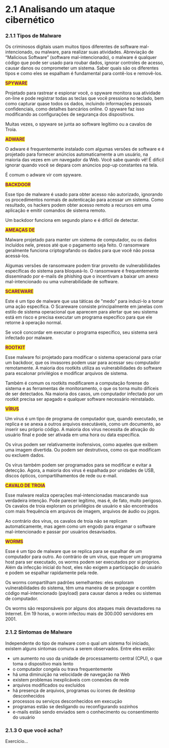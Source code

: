 # 2.1 Analisando um ataque cibernético



### 2.1.1 Tipos  de Malware&#x20;

Os criminosos digitais usam muitos tipos diferentes de software mal-intencionado, ou malware, para realizar suas atividades. Abreviação de “Malicious Software” (software mal-intencionado), o malware é qualquer código que pode ser usado para roubar dados, ignorar controles de acesso, causar danos ou comprometer um sistema. Saber quais são os diferentes tipos e como eles se espalham é fundamental para contê-los e removê-los.

<mark style="color:purple;">**SPYWARE**</mark>

Projetado para rastrear e espionar você, o spyware monitora sua atividade on-line e pode registrar todas as teclas que você pressiona no teclado, bem como capturar quase todos os dados, incluindo informações pessoais confidenciais, como detalhes bancários online. O spyware faz isso modificando as configurações de segurança dos dispositivos.

Muitas vezes, o spyware se junta ao software legítimo ou a cavalos de Troia.

<mark style="color:purple;">**ADWARE**</mark>

O adware é frequentemente instalado com algumas versões de software e é projetado para fornecer anúncios automaticamente a um usuário, na maioria das vezes em um navegador da Web. Você sabe quando vê! É difícil ignorar quando você se depara com anúncios pop-up constantes na tela.

É comum o adware vir com spyware.

<mark style="color:purple;">**BACKDOOR**</mark>

Esse tipo de malware é usado para obter acesso não autorizado, ignorando os procedimentos normais de autenticação para acessar um sistema. Como resultado, os hackers podem obter acesso remoto a recursos em uma aplicação e emitir comandos de sistema remoto.

Um backdoor funciona em segundo plano e é difícil de detectar.

<mark style="color:purple;">**AMEAÇAS DE**</mark>&#x20;

Malware projetado para manter um sistema de computador, ou os dados incluídos nele, presos até que o pagamento seja feito. O ransomware geralmente funciona criptografando os dados para que você não possa acessá-los.

Algumas versões de ransomware podem tirar proveito de vulnerabilidades específicas do sistema para bloqueá-lo. O ransomware é frequentemente disseminado por e-mails de phishing que o incentivam a baixar um anexo mal-intencionado ou uma vulnerabilidade de software.

<mark style="color:purple;">**SCAREWARE**</mark>

Este é um tipo de malware que usa táticas de "medo" para induzi-lo a tomar uma ação específica. O Scareware consiste principalmente em janelas com estilo de sistema operacional que aparecem para alertar que seu sistema está em risco e precisa executar um programa específico para que ele retorne à operação normal.

Se você concordar em executar o programa específico, seu sistema será infectado por malware.

<mark style="color:purple;">**ROOTKIT**</mark>

Esse malware foi projetado para modificar o sistema operacional para criar um backdoor, que os invasores podem usar para acessar seu computador remotamente. A maioria dos rootkits utiliza as vulnerabilidades do software para escalonar privilégios e modificar arquivos de sistema.

Também é comum os rootkits modificarem a computação forense do sistema e as ferramentas de monitoramento, o que os torna muito difíceis de ser detectados. Na maioria dos casos, um computador infectado por um rootkit precisa ser apagado e qualquer software necessário reinstalado.

<mark style="color:purple;">**VÍRUS**</mark>

Um vírus é um tipo de programa de computador que, quando executado, se replica e se anexa a outros arquivos executáveis, como um documento, ao inserir seu próprio código. A maioria dos vírus necessita de ativação do usuário final e pode ser ativada em uma hora ou data específica.

Os vírus podem ser relativamente inofensivos, como aqueles que exibem uma imagem divertida. Ou podem ser destrutivos, como os que modificam ou excluem dados.

Os vírus também podem ser programados para se modificar e evitar a detecção. Agora, a maioria dos vírus é espalhada por unidades de USB, discos ópticos, compartilhamentos de rede  ou e-mail.

<mark style="color:purple;">**CAVALO DE TROIA**</mark>

Esse malware realiza operações mal-intencionadas mascarando sua verdadeira intenção. Pode parecer legítimo, mas é, de fato, muito perigoso. Os cavalos de troia exploram os privilégios de usuário e são encontrados com mais frequência em arquivos de imagem, arquivos de áudio ou jogos.

Ao contrário dos vírus, os cavalos de troia não se replicam automaticamente, mas agem como um engodo para enganar o software mal-intencionado e passar por usuários desavisados.

<mark style="color:purple;">**WORMS**</mark>

Esse é um tipo de malware que se replica para se espalhar de um computador para outro. Ao contrário de um vírus, que requer um programa host para ser executado, os worms podem ser executados por si próprios. Além da infecção inicial do host, eles não exigem a participação do usuário e podem se espalhar rapidamente pela rede.

Os worms compartilham padrões semelhantes: eles exploram vulnerabilidades do sistema, têm uma maneira de se propagar e contêm código mal-intencionado (payload) para causar danos a redes ou sistemas de computador.

Os worms são responsáveis por alguns dos ataques mais devastadores na Internet. Em 19 horas, o worm infectou mais de 300.000 servidores em 2001.



### 2.1.2 Sintomas de Malware

Independente do tipo de malware com o qual um sistema foi iniciado, existem alguns sintomas comuns a serem observados. Entre eles estão:

* um aumento no uso da unidade de processamento central (CPU), o que toma o dispositivo mais lento
* o computador congela ou trava frequentemente
* há uma diminuição na velocidade de navegação na Web
* existem problemas inexplicáveis com conexões de rede&#x20;
* arquivos modificados ou excluídos&#x20;
* há presença de arquivos, programas ou ícones de desktop desconhecidos
* processos ou serviços desconhecidos em execução
* programas estão se desligando ou reconfigurando sozinhos
* e-mails estão sendo enviados sem o conhecimento ou consentimento do usuário



### 2.1.3 O que você acha?

Exercício...
